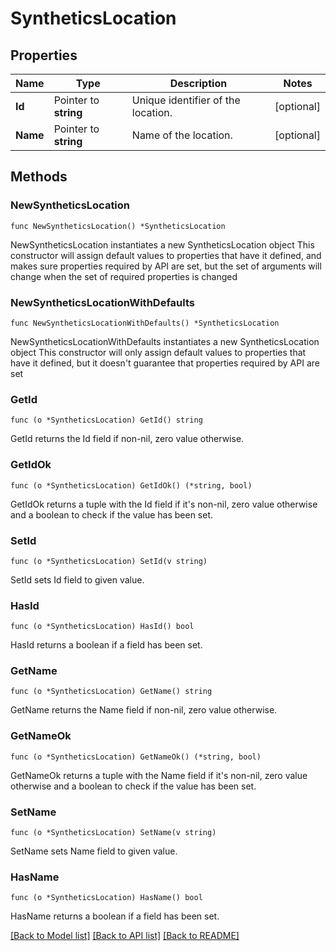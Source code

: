 # SyntheticsLocation

## Properties

Name | Type | Description | Notes
------------ | ------------- | ------------- | -------------
**Id** | Pointer to **string** | Unique identifier of the location. | [optional] 
**Name** | Pointer to **string** | Name of the location. | [optional] 

## Methods

### NewSyntheticsLocation

`func NewSyntheticsLocation() *SyntheticsLocation`

NewSyntheticsLocation instantiates a new SyntheticsLocation object
This constructor will assign default values to properties that have it defined,
and makes sure properties required by API are set, but the set of arguments
will change when the set of required properties is changed

### NewSyntheticsLocationWithDefaults

`func NewSyntheticsLocationWithDefaults() *SyntheticsLocation`

NewSyntheticsLocationWithDefaults instantiates a new SyntheticsLocation object
This constructor will only assign default values to properties that have it defined,
but it doesn't guarantee that properties required by API are set

### GetId

`func (o *SyntheticsLocation) GetId() string`

GetId returns the Id field if non-nil, zero value otherwise.

### GetIdOk

`func (o *SyntheticsLocation) GetIdOk() (*string, bool)`

GetIdOk returns a tuple with the Id field if it's non-nil, zero value otherwise
and a boolean to check if the value has been set.

### SetId

`func (o *SyntheticsLocation) SetId(v string)`

SetId sets Id field to given value.

### HasId

`func (o *SyntheticsLocation) HasId() bool`

HasId returns a boolean if a field has been set.

### GetName

`func (o *SyntheticsLocation) GetName() string`

GetName returns the Name field if non-nil, zero value otherwise.

### GetNameOk

`func (o *SyntheticsLocation) GetNameOk() (*string, bool)`

GetNameOk returns a tuple with the Name field if it's non-nil, zero value otherwise
and a boolean to check if the value has been set.

### SetName

`func (o *SyntheticsLocation) SetName(v string)`

SetName sets Name field to given value.

### HasName

`func (o *SyntheticsLocation) HasName() bool`

HasName returns a boolean if a field has been set.


[[Back to Model list]](../README.md#documentation-for-models) [[Back to API list]](../README.md#documentation-for-api-endpoints) [[Back to README]](../README.md)


